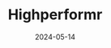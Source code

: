 ---  
layout: startup_page  
title: "Highperformr"  
id: "highperformr.ai"  
permalink: "/highperformrhighperformr.ai05142024/"  
website: "https://www.highperformr.ai/"  
funding_round: "Seed"  
funding_amount: "$3.5M"  
investors: "Venture Highway, Neon, DeVC"  
about: "Highperformr is a GenAI startup that offers a social media management platform, Highperformr for Teams, designed to help B2B businesses maximize their social media ROI. It focuses on amplifying social presence, driving engagement, and automating workflows using AI capabilities. The platform offers features such as social publishing, scheduling, team collaboration, and social selling."  
markets: "Social Media Management, AI, B2B"  
hq: "Wilmington, Delaware, United States"  
founded_year: "2023"  
linkedin: "https://in.linkedin.com/company/highperformr-ai"  
twitter: "https://twitter.com/HighperformrAI"  
instagram: ""  
facebook: ""  
crunchbase: "https://www.crunchbase.com/organization/highperformr-ai"  
pitchbook: "https://pitchbook.com/profiles/company/597238-75"  

date_display: "14-May-2024"  
date: "2024-05-14"

# SEO Optimization  
meta_title: "Highperformr - Seed Funding ($3.5M)"  
meta_description: "Highperformr, Highperformr is a GenAI startup that offers a social media management platform, Highperformr for Teams, designed to help B2B businesses maximize their..."  
meta_keywords: "Highperformr, Social Media Management, AI, B2B, Seed funding"  
canonical_url: "https://startup.projectstartups.com/highperformrhighperformr.ai05142024/"  
---
